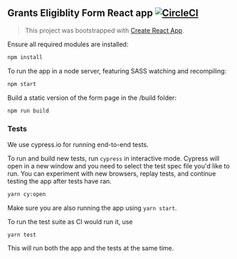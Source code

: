 ## Grants Eligiblity Form React app [![CircleCI](https://circleci.com/gh/comicrelief/grants-eligibility-form.svg?style=svg&circle-token=b0f09cb4681deee17d8293a7b74edcbc2bf91cac)](https://circleci.com/gh/comicrelief/grants-eligibility-form)
>This project was bootstrapped with [Create React App](https://github.com/facebookincubator/create-react-app).


Ensure all required modules are installed:
```sh
npm install
```


To run the app in a node server, featuring SASS watching and recompiling:
```sh
npm start
```


Build a static version of the form page in the /build folder:
```sh
npm run build
```

### Tests

We use cypress.io for running end-to-end tests.

To run and build new tests, run `cypress` in interactive mode. Cypress will open in a new window and you need to select the test spec file you'd like to run. You can experiment with new browsers, replay tests, and continue testing the app after tests have ran.

```sh
yarn cy:open
```

Make sure you are also running the app using `yarn start`.


To run the test suite as CI would run it, use

```sh
yarn test
```

This will run both the app and the tests at the same time.
